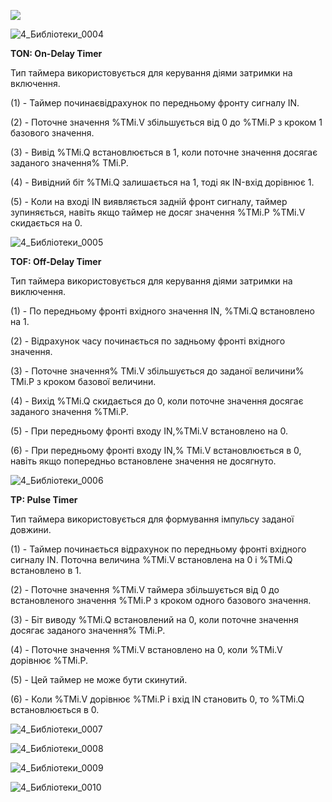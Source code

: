 ![](C:\github\PLCBeginner\Лекції\media\4_Библіотеки_0002.jpg)

![4_Библіотеки_0004](C:\github\PLCBeginner\Лекції\media\4_Библіотеки_0004.jpg)



**TON: On-Delay Timer**

Тип таймера використовується для керування діями затримки на включення.

(1) - Таймер починаєвідрахунок по передньому фронту сигналу IN.

(2) - Поточне значення %TMi.V збільшується від 0 до %TMi.P з кроком 1 базового значення.

(3) - Вивід %TMi.Q встановлюється в 1, коли поточне значення досягає заданого значення% TMi.P.

(4) - Вивідний біт %TMi.Q залишається на 1, тоді як IN-вхід дорівнює 1.

(5) - Коли на вході IN виявляється задній фронт сигналу, таймер зупиняється, навіть якщо таймер не досяг значення %TMi.P %TMi.V скидається на 0.

![4_Библіотеки_0005](C:\github\PLCBeginner\Лекції\media\4_Библіотеки_0005.jpg)



**TOF: Off-Delay Timer**

Тип таймера використовується для керування діями затримки на виключення.

(1)  - По передньому фронті вхідного значення IN, %TMi.Q встановлено на 1.

(2) - Відрахунок часу починається по задньому фронті вхідного значення.

(3) - Поточне значення% TMi.V збільшується до заданої величини% TMi.P з кроком базової величини.

(4) - Вихід %TMi.Q скидається до 0, коли поточне значення досягає заданого значення %TMi.P.

(5) - При передньому фронті входу IN,%TMi.V встановлено на 0.

(6) - При передньому фронті входу IN,% TMi.V встановлюється в 0, навіть якщо попередньо встановлене значення не досягнуто.

![4_Библіотеки_0006](C:\github\PLCBeginner\Лекції\media\4_Библіотеки_0006.jpg)



**TP: Pulse Timer**

Тип таймера використовується для формування імпульсу заданої довжини.

(1) - Таймер починається відрахунок по передньому фронті вхідного сигналу IN. Поточна величина %TMi.V встановлена на 0 і %TMi.Q встановлено в 1.

 (2) - Поточне значення %TMi.V таймера збільшується від 0 до встановленого значення %TMi.P з кроком одного базового значення.

(3) - Біт виводу %TMi.Q встановлений на 0, коли поточне значення досягає заданого значення% TMi.P.

(4) - Поточне значення %TMi.V встановлено на 0, коли %TMi.V дорівнює %TMi.P.

(5) - Цей таймер не може бути скинутий.

(6) - Коли %TMi.V дорівнює %TMi.P і вхід IN становить 0, то %TMi.Q встановлюється в 0.

![4_Библіотеки_0007](C:\github\PLCBeginner\Лекції\media\4_Библіотеки_0007.jpg)

![4_Библіотеки_0008](C:\github\PLCBeginner\Лекції\media\4_Библіотеки_0008.jpg)

![4_Библіотеки_0009](C:\github\PLCBeginner\Лекції\media\4_Библіотеки_0009.jpg)

![4_Библіотеки_0010](C:\github\PLCBeginner\Лекції\media\4_Библіотеки_0010.jpg)
